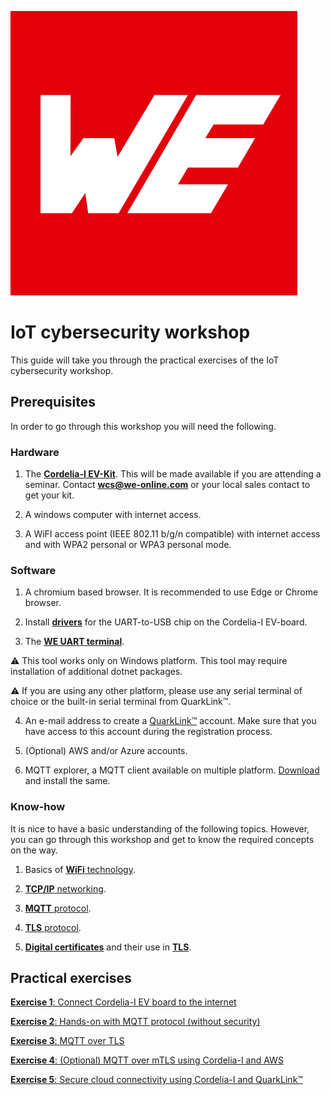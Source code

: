 ![WE Logo](resources/WE_Logo_small_t.png)
# **IoT cybersecurity workshop**
This guide will take you through the practical exercises of the IoT cybersecurity workshop. 

## **Prerequisites**
In order to go through this workshop you will need the following.

### **Hardware**
1. The [**Cordelia-I EV-Kit**](https://www.we-online.com/en/components/products/CORDELIA-I#/articles/SIZE_CORDELIA-I_KIT). This will be made available if you are attending a seminar. Contact [**wcs@we-online.com**](mailto:wcs@we-online.com) or your local sales contact to get your kit.

2. A windows computer with internet access.

3. A WiFI access point (IEEE 802.11 b/g/n compatible) with internet access and with WPA2 personal or WPA3 personal mode.

### **Software**
1. A chromium based browser. It is recommended to use Edge or Chrome browser.

2. Install [**drivers**](https://ftdichip.com/drivers/vcp-drivers/) for the UART-to-USB chip on the Cordelia-I EV-board.

3. The [**WE UART terminal**](https://www.we-online.com/components/products/media/674801).

:warning: This tool works only on Windows platform. This tool may require installation of additional dotnet packages.

:warning: If you are using any other platform, please use any serial terminal of choice or the built-in serial terminal from QuarkLink™.

4. An e-mail address to create a [QuarkLink™](https://www.cryptoquantique.com/products/quarklink/) account. Make sure that you have access to this account during the registration process.

5. (Optional) AWS and/or Azure accounts.

6. MQTT explorer, a MQTT client available on multiple platform. [Download](https://mqtt-explorer.com/) and install the same.

### **Know-how**
It is nice to have a basic understanding of the following topics. However, you can go through this workshop and get to know the required concepts on the way.

1. Basics of  [**WiFi** technology](https://en.wikipedia.org/wiki/WiFI).

2. [**TCP/IP** networking](https://en.wikipedia.org/wiki/Internet_protocol_suite).

3. [**MQTT** protocol](https://mqtt.org/getting-started/).

4. [**TLS** protocol](https://en.wikipedia.org/wiki/Transport_Layer_Security).

5. [**Digital certificates**](https://en.wikipedia.org/wiki/Public_key_certificate) and their use in [**TLS**](https://aws.amazon.com/what-is/ssl-certificate/?nc1=h_ls).



## Practical exercises

[**Exercise 1**: Connect Cordelia-I EV board to the internet](exercise1.md)

[**Exercise 2**: Hands-on with MQTT protocol (without security)](exercise2.md)

[**Exercise 3**: MQTT over TLS](exercise3.md)

[**Exercise 4**: (Optional) MQTT over mTLS using Cordelia-I and AWS](exercise4.md)

[**Exercise 5**: Secure cloud connectivity using Cordelia-I and QuarkLink™](exercise5.md)
